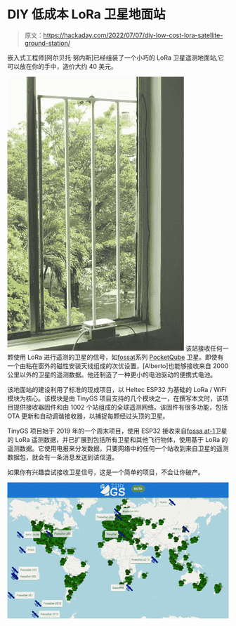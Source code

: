 # DIY 低成本 LoRa 卫星地面站

> 原文：<https://hackaday.com/2022/07/07/diy-low-cost-lora-satellite-ground-station/>

嵌入式工程师[阿尔贝托·努内斯]已经组装了一个小巧的 LoRa 卫星遥测地面站,它可以放在你的手中，造价大约 40 美元。

[![](img/d1859d46f0c38736545bf4a91de4f6c4.png)](https://hackaday.com/wp-content/uploads/2022/07/tinygs-window-e1657145445605.jpg) 该站接收任何一颗使用 LoRa 进行遥测的卫星的信号，如[fossat](https://fossa.systems/)系列 [PocketQube](https://en.wikipedia.org/wiki/PocketQube) 卫星。即使有一个由粘在窗外的磁性安装天线组成的次优设置，[Alberto]也能够接收来自 2000 公里以外的卫星的遥测数据。他还制造了一种更小的电池驱动的便携式电池。

该地面站的建设利用了标准的现成项目，以 Heltec ESP32 为基础的 LoRa / WiFi 模块为核心。该模块是由 TinyGS 项目支持的几个模块之一，在撰写本文时，该项目提供接收器固件和由 1002 个站组成的全球遥测网络。该固件有很多功能，包括 OTA 更新和自动调谐接收器，以捕捉每颗经过头顶的卫星。

TinyGS 项目始于 2019 年的一个周末项目，使用 ESP32 接收来自[fossa at-1](https://hackaday.com/2019/08/15/spains-first-open-source-satellite/)卫星的 LoRa 遥测数据，并已扩展到包括所有卫星和其他飞行物体，使用基于 LoRa 的遥测数据。它使用电报来分发数据，只要网络中的任何一个站收到来自卫星的遥测数据包，就会有一条消息发送到该信道。

如果你有兴趣尝试接收卫星信号，这是一个简单的项目，不会让你破产。

![](img/1cdbfa847828e1b6f41c2fc9292343a5.png)
